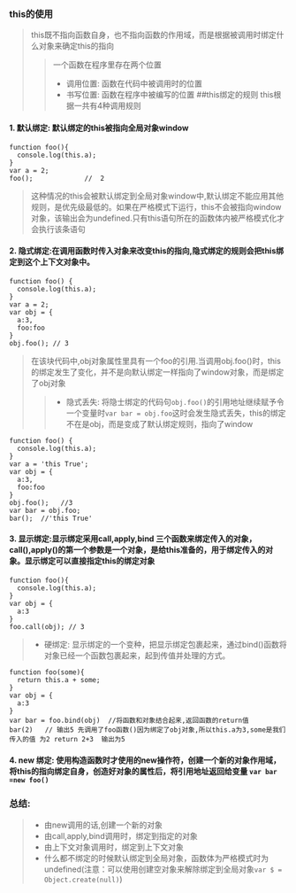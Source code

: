 ### this的使用
>this既不指向函数自身，也不指向函数的作用域，而是根据被调用时绑定什么对象来确定this的指向
>>一个函数在程序里存在两个位置 
>>* 调用位置: 函数在代码中被调用时的位置
>>* 书写位置: 函数在程序中被编写的位置
##this绑定的规则
>this根据一共有4种调用规则

#### 1. 默认绑定: 默认绑定的this被指向全局对象window
```
function foo(){
  console.log(this.a);
}
var a = 2;
foo();             //  2
```
>这种情况的this会被默认绑定到全局对象window中,默认绑定不能应用其他规则，是优先级最低的。如果在严格模式下运行，this不会被指向window对象，该输出会为undefined.只有this语句所在的函数体内被严格模式化才会执行该条语句

#### 2. 隐式绑定:在调用函数时传入对象来改变this的指向,隐式绑定的规则会把this绑定到这个上下文对象中。
```
function foo() {
  console.log(this.a);
}
var a = 2;
var obj = {
  a:3,
  foo:foo
}
obj.foo(); // 3
```
>在该块代码中,obj对象属性里具有一个foo的引用.当调用obj.foo()时，this的绑定发生了变化，并不是向默认绑定一样指向了window对象，而是绑定了obj对象
>>* 隐式丢失: 将隐士绑定的代码句`obj.foo()`的引用地址继续赋予令一个变量时`var bar = obj.foo`这时会发生隐式丢失，this的绑定不在是obj，而是变成了默认绑定规则，指向了window
```
function foo() {
  console.log(this.a);
}
var a = 'this True';
var obj = {
  a:3,
  foo:foo
}
obj.foo();   //3
var bar = obj.foo;
bar();  //'this True'
```
#### 3. 显示绑定:显示绑定采用call,apply,bind 三个函数来绑定传入的对象，call(),apply()的第一个参数是一个对象，是给this准备的，用于绑定传入的对象。显示绑定可以直接指定this的绑定对象
```
function foo(){
  console.log(this.a);
}
var obj = {
  a:3
}
foo.call(obj); // 3 
```
>* 硬绑定: 显示绑定的一个变种，把显示绑定包裹起来，通过bind()函数将对象已经一个函数包裹起来，起到传值并处理的方式。
```
function foo(some){
  return this.a + some;
}
var obj = {
  a:3
}
var bar = foo.bind(obj)  //将函数和对象结合起来,返回函数的return值
bar(2)   // 输出5 先调用了foo函数()因为绑定了obj对象,所以this.a为3,some是我们传入的值 为2 return 2+3  输出为5
```
#### 4. new 绑定: 使用构造函数时才使用的new操作符，创建一个新的对象作用域，将this的指向绑定自身，创造好对象的属性后，将引用地址返回给变量 `var bar =new foo()`

### 总结:
>* 由new调用的话,创建一个新的对象
>* 由call,apply,bind调用时，绑定到指定的对象
>* 由上下文对象调用时，绑定到上下文对象
>* 什么都不绑定的时候默认绑定到全局对象，函数体为严格模式时为undefined(注意：可以使用创建空对象来解除绑定到全局对象`var $ = Object.create(null)`)